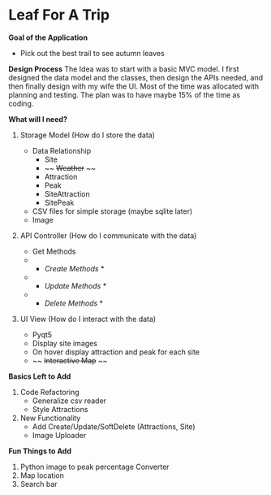 # Leaf For A Trip

**Goal of the Application**
- Pick out the best trail to see autumn leaves

**Design Process**
The Idea was to start with a basic MVC model. I first designed the data model and the classes, then design the APIs needed, and then finally design with my wife the UI. Most of the time was allocated with planning and testing. The plan was to have maybe 15% of the time as coding.

**What will I need?**

1. Storage Model (How do I store the data)
	- Data Relationship
		- Site
		- ~~ ~~Weather~~ ~~
		- Attraction
		- Peak
		- SiteAttraction
		- SitePeak
	- CSV files for simple storage (maybe sqlite later)
	- Image

2. API Controller (How do I communicate with the data)
	- Get Methods
	- * *Create Methods* *
	- * *Update Methods* *
	- * *Delete Methods* *

3. UI View (How do I interact with the data)
	- Pyqt5
	- Display site images
	- On hover display attraction and peak for each site
	- ~~ ~~Interactive Map~~ ~~

**Basics Left to Add**

1. Code Refactoring 
	- Generalize csv reader
	- Style Attractions
2. New Functionality
	- Add Create/Update/SoftDelete (Attractions, Site)
	- Image Uploader

**Fun Things to Add**

1. Python image to peak percentage Converter
2. Map location
3. Search bar